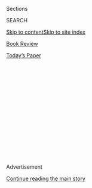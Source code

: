 <div id="app">

<div>

<div>

<div>

<div class="NYTAppHideMasthead css-1q2w90k e1suatyy0">

<div class="section css-ui9rw0 e1suatyy2">

<div class="css-eph4ug er09x8g0">

<div class="css-6n7j50">

</div>

<span class="css-1dv1kvn">Sections</span>

<div class="css-10488qs">

<span class="css-1dv1kvn">SEARCH</span>

</div>

[Skip to content](#site-content)[Skip to site index](#site-index)

</div>

<div id="masthead-section-label" class="css-1wr3we4 eaxe0e00">

[Book
Review](https://www.nytimes3xbfgragh.onion/section/books/review)

</div>

<div class="css-10698na e1huz5gh0">

</div>

</div>

<div id="masthead-bar-one" class="section hasLinks css-15hmgas e1csuq9d3">

<div class="css-uqyvli e1csuq9d0">

</div>

<div class="css-1uqjmks e1csuq9d1">

</div>

<div class="css-9e9ivx">

[](https://myaccount.nytimes3xbfgragh.onion/auth/login?response_type=cookie&client_id=vi)

</div>

<div class="css-1bvtpon e1csuq9d2">

[Today’s
Paper](https://www.nytimes3xbfgragh.onion/section/todayspaper)

</div>

</div>

</div>

</div>

<div data-aria-hidden="false">

<div id="site-content" data-role="main">

<div>

<div class="css-1aor85t" style="opacity:0.000000001;z-index:-1;visibility:hidden">

<div class="css-1hqnpie">

<div class="css-epjblv">

<span class="css-17xtcya">[Book
Review](/section/books/review)</span><span class="css-x15j1o">|</span><span class="css-fwqvlz">A
Haunting Debut Novel Brings New Faces to the Myth of the American
West</span>

</div>

<div class="css-k008qs">

<div class="css-1iwv8en">

<span class="css-18z7m18"></span>

<div>

</div>

</div>

<span class="css-1n6z4y">https://nyti.ms/2yGyQt8</span>

<div class="css-1705lsu">

<div class="css-4xjgmj">

<div class="css-4skfbu" data-role="toolbar" data-aria-label="Social Media Share buttons, Save button, and Comments Panel with current comment count" data-testid="share-tools">

  - 
  - 
  - 
  - 
    
    <div class="css-6n7j50">
    
    </div>

  - 
  - 

</div>

</div>

</div>

</div>

</div>

</div>

<div id="NYT_TOP_BANNER_REGION" class="css-13pd83m">

</div>

<div id="top-wrapper" class="css-1sy8kpn">

<div id="top-slug" class="css-l9onyx">

Advertisement

</div>

[Continue reading the main
story](#after-top)

<div class="ad top-wrapper" style="text-align:center;height:100%;display:block;min-height:250px">

<div id="top" class="place-ad" data-position="top" data-size-key="top">

</div>

</div>

<div id="after-top">

</div>

</div>

<div id="sponsor-wrapper" class="css-1hyfx7x">

<div id="sponsor-slug" class="css-19vbshk">

Supported by

</div>

[Continue reading the main
story](#after-sponsor)

<div id="sponsor" class="ad sponsor-wrapper" style="text-align:center;height:100%;display:block">

</div>

<div id="after-sponsor">

</div>

</div>

Fiction

<div class="css-1vkm6nb ehdk2mb0">

# A Haunting Debut Novel Brings New Faces to the Myth of the American West

</div>

<div class="css-79elbk" data-testid="photoviewer-wrapper">

<div class="css-z3e15g" data-testid="photoviewer-wrapper-hidden">

</div>

<div class="css-1a48zt4 ehw59r15" data-testid="photoviewer-children">

![<span class="css-16f3y1r e13ogyst0" data-aria-hidden="true">C Pam
Zhang’s arresting, beautiful first novel is filled with myths of her own
making as well as sorrows and
joys.</span><span class="css-cnj6d5 e1z0qqy90" itemprop="copyrightHolder"><span class="css-1ly73wi e1tej78p0">Credit...</span><span><span>Gioia
Zloczower
</span></span></span>](https://static01.graylady3jvrrxbe.onion/images/2020/03/23/books/review/Southgate1/Southgate1-articleLarge.jpg?quality=75&auto=webp&disable=upscale)

</div>

</div>

<div class="css-170u9t6">

<div class="css-u7fh8e">

<div class="css-79elbk">

Buy Book<span data-aria-hidden="true">
    ▾</span>

  - [Amazon](https://www.amazon.com/gp/search?index=books&tag=NYTBSREV-20&field-keywords=How+Much+of+These+Hills+Is+Gold+C+Pam+Zhang)
  - [Apple
    Books](https://du-gae-books-dot-nyt-du-prd.appspot.com/buy?title=How+Much+of+These+Hills+Is+Gold&author=C+Pam+Zhang)
  - [Barnes and
    Noble](https://www.anrdoezrs.net/click-7990613-11819508?url=https%3A%2F%2Fwww.barnesandnoble.com%2Fw%2F%3Fean%3D9780525537205)
  - [Books-A-Million](https://www.anrdoezrs.net/click-7990613-35140?url=https%3A%2F%2Fwww.booksamillion.com%2Fp%2FHow%2BMuch%2Bof%2BThese%2BHills%2BIs%2BGold%2FC%2BPam%2BZhang%2F9780525537205)
  - [Bookshop](https://bookshop.org/a/3546/9780525537205)
  - [Indiebound](https://www.indiebound.org/book/9780525537205?aff=NYT)

</div>

When you purchase an independently reviewed book through our site, we
earn an affiliate commission.

</div>

</div>

<div class="css-xt80pu e12qa4dv0">

<div class="css-18e8msd">

<div class="css-vp77d3 epjyd6m0">

<div class="css-1baulvz">

By <span class="css-1baulvz last-byline" itemprop="name">Martha
Southgate</span>

</div>

</div>

  - 
    
    <div class="css-ld3wwf e16638kd2">
    
    April 7,
    2020
    
    </div>

  - 
    
    <div class="css-4xjgmj">
    
    <div class="css-d8bdto" data-role="toolbar" data-aria-label="Social Media Share buttons, Save button, and Comments Panel with current comment count" data-testid="share-tools">
    
      - 
      - 
      - 
      - 
        
        <div class="css-6n7j50">
        
        </div>
    
      - 
      - 
    
    </div>
    
    </div>

</div>

</div>

<div class="section meteredContent css-1r7ky0e" name="articleBody" itemprop="articleBody">

<div class="css-1fanzo5 StoryBodyCompanionColumn">

<div class="css-53u6y8">

**HOW MUCH OF THESE HILLS IS GOLD**  
By C Pam Zhang

Chinese-Americans — both native-born and immigrant — played a huge part
in the settling of the American West, a fact that has too rarely been
the subject of fiction. “How Much of These Hills Is Gold,” a debut novel
by [C Pam
Zhang](https://www.nytimes3xbfgragh.onion/2020/04/04/books/c-pam-zhang-how-much-of-these-hills-is-gold.html),
is a tough-minded, skillful and powerful corrective to that omission.
She dismantles the myth of the American West, or, rather, builds it up
by adding faces and stories that have often been missing from the
picture.

Zhang tells the story of Ba, Ma and their children, 12-year-old Lucy and
her androgynous 11-year-old sibling, Sam. In keeping with the fablelike,
slightly fantastical West she has invented, we never learn the family’s
surname. Ma emigrated from China, Ba and the children were born in the
United States (subtly undercutting the notion that all those of Chinese
heritage are immigrants). Ba, like so many others, has joined the gold
rush, sure that he will hit it big, but, like most prospectors, he never
does. From the first sentence, when Lucy and Sam awake to find their
father dead in his bed, the novel is about loss, grief and the
importance of ritual: “Ba dies in the night, prompting them to seek two
silver dollars.” Ma, we learn a page and a half later, has died some
time ago; these kids are on their own.

“It was Ma who laid down the rules for burying the dead,” Zhang writes.
Among these rules is placing silver dollars on a dead person’s eyes, to
weigh down his spirit, “sending the soul to its final good sleep.” Thus
the children’s quest begins. Penniless but determined to carry out the
ritual, they resort to crime. After a daring but botched robbery attempt
to get silver dollars, they depart from home in search of a suitable
burial ground, their father’s body in tow — inside a wooden trunk
strapped to the back of a stolen horse. Their father’s rotting corpse
helps them in their mission when it falls out of its makeshift coffin
and frightens boys who are attacking Lucy and Sam. The terrified boys
race off, leaving their rucksack, which contains the coins the siblings
need.

</div>

</div>

<div class="css-79elbk" data-testid="photoviewer-wrapper">

<div class="css-z3e15g" data-testid="photoviewer-wrapper-hidden">

</div>

<div class="css-1a48zt4 ehw59r15" data-testid="photoviewer-children">

![](https://static01.graylady3jvrrxbe.onion/images/2020/03/23/books/review/Southgate2/Southgate2-articleLarge.jpg?quality=75&auto=webp&disable=upscale)

</div>

</div>

<div class="css-1fanzo5 StoryBodyCompanionColumn">

<div class="css-53u6y8">

*\[ Read an excerpt from* [*“How Much of These Hills Is
Gold.”*](https://www.nytimes3xbfgragh.onion/2020/04/07/books/review/how-much-of-these-hills-is-gold-by-c-pam-zhang-an-excerpt.html)
*\]*

As I read, I found myself thinking of two 20th-century American
classics: William Faulkner’s “As I Lay Dying” and John Steinbeck’s “The
Grapes of Wrath.” Not so much in the rhythm of Zhang’s sentences or her
structure but in certain thematic particulars. “As I Lay Dying” hinges
on the Bundren family’s long journey to bury their matriarch, as her
body decomposes in its coffin. Lucy and Sam do much the same as their
father literally falls to pieces, a process that Zhang describes in
unforgettable, horror-movie-like detail. And as in Faulkner’s novel, the
dead parent takes over the narrative for a chapter: We hear Ba’s tale of
meeting Ma and beginning life as a prospector in his own voice, much as
we hear from Addie, the Bundren matriarch, just once in “As I Lay
Dying.” Zhang’s sweeping descriptions of the West put me in mind of
the Steinbeck; she captures well its aridness and wild beauty, as well
as what it costs those who traverse the barren land: “Storm days. The
sky opens after they leave the mountain man. Rain falls with such force
that it explodes to white mist where it hits the earth, raising a
boundary, a ragged caul.”

</div>

</div>

<div class="css-1fanzo5 StoryBodyCompanionColumn">

<div class="css-53u6y8">

Don’t get me wrong: Zhang’s voice and story are wholly her own. “How
Much of These Hills Is Gold” is an arresting, beautiful novel that in no
way directly mines another. But by invoking these tropes, she reimagines
them for thousands of forgotten Americans of different races and gender
orientations; her American West is no longer populated only by the
all-white, predominantly male cast of characters who, we’ve been told,
created it.

In a piece Zhang published on The Millions in December, reflecting on
the year that was about to end, she wrote: “[I gave myself license to
obsess over my favorite
obsession](https://themillions.com/2019/12/a-year-in-reading-c-pam-zhang.html):
the impossible paradox of being a good parent in a very bad world. …
Though I doubt I want children, I have a perverse desire to marinate in
the *idea* — maybe because children seem to bring with them a sense of
anticipatory loss, and so a child might be a tangible thing on which to
pin the ache I feel anyway.”

An awareness of this paradox — of children representing both hope and
loss — suffuses her novel. As a parent, Ba is far from ideal — he is
short-tempered and abusive — but Zhang asks us to consider what in a
very bad world might have made him this way and what about him would
make his children want to honor him in death despite his flaws.

“How Much of These Hills Is Gold” is an aching book, full of myths of
Zhang’s making (including tigers that roam the Western hills) as well as
joys, as well as sorrows. It’s violent and surprising and musical. Like
Lucy and Sam, the novel wanders down byways and takes detours and
chances. By journey’s end, you’re enriched and enlightened by the lives
you have witnessed.

</div>

</div>

</div>

<div>

</div>

<div>

</div>

<div>

</div>

<div>

<div id="bottom-wrapper" class="css-1ede5it">

<div id="bottom-slug" class="css-l9onyx">

Advertisement

</div>

[Continue reading the main
story](#after-bottom)

<div id="bottom" class="ad bottom-wrapper" style="text-align:center;height:100%;display:block;min-height:90px">

</div>

<div id="after-bottom">

</div>

</div>

</div>

</div>

</div>

## Site Index

<div>

</div>

## Site Information Navigation

  - [© <span>2020</span> <span>The New York Times
    Company</span>](https://help.nytimes3xbfgragh.onion/hc/en-us/articles/115014792127-Copyright-notice)

<!-- end list -->

  - [NYTCo](https://www.nytco.com/)
  - [Contact
    Us](https://help.nytimes3xbfgragh.onion/hc/en-us/articles/115015385887-Contact-Us)
  - [Work with us](https://www.nytco.com/careers/)
  - [Advertise](https://nytmediakit.com/)
  - [T Brand Studio](http://www.tbrandstudio.com/)
  - [Your Ad
    Choices](https://www.nytimes3xbfgragh.onion/privacy/cookie-policy#how-do-i-manage-trackers)
  - [Privacy](https://www.nytimes3xbfgragh.onion/privacy)
  - [Terms of
    Service](https://help.nytimes3xbfgragh.onion/hc/en-us/articles/115014893428-Terms-of-service)
  - [Terms of
    Sale](https://help.nytimes3xbfgragh.onion/hc/en-us/articles/115014893968-Terms-of-sale)
  - [Site
    Map](https://spiderbites.nytimes3xbfgragh.onion)
  - [Help](https://help.nytimes3xbfgragh.onion/hc/en-us)
  - [Subscriptions](https://www.nytimes3xbfgragh.onion/subscription?campaignId=37WXW)

</div>

</div>

</div>

</div>
